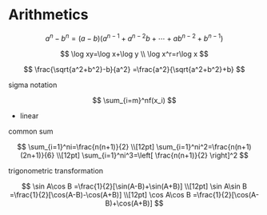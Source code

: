 # Arithmetics

$$
a^n-b^n=(a-b)(a^{n-1}+a^{n-2}b+\cdots+ab^{n-2}+b^{n-1})
$$

$$
\log xy=\log x+\log y
\\
\log x^r=r\log x
$$

$$
\frac{\sqrt{a^2+b^2}-b}{a^2}
=\frac{a^2}{\sqrt{a^2+b^2}+b}
$$

sigma notation

$$
\sum_{i=m}^nf(x_i)
$$

- linear

common sum

$$
\sum_{i=1}^ni=\frac{n(n+1)}{2}
\\[12pt]
\sum_{i=1}^ni^2=\frac{n(n+1)(2n+1)}{6}
\\[12pt]
\sum_{i=1}^ni^3=\left[
    \frac{n(n+1)}{2}
\right]^2
$$

trigonometric transformation

$$
\sin A\cos B
=\frac{1}{2}[\sin(A-B)+\sin(A+B)]
\\[12pt]
\sin A\sin B
=\frac{1}{2}[\cos(A-B)-\cos(A+B)]
\\[12pt]
\cos A\cos B
=\frac{1}{2}[\cos(A-B)+\cos(A+B)]
$$
